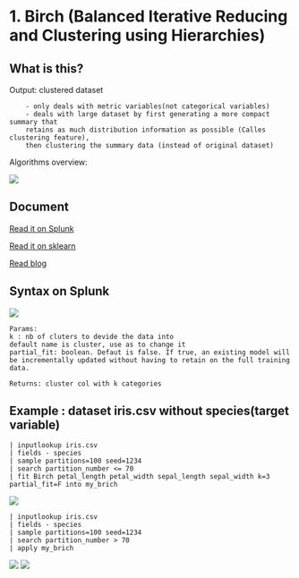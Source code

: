 # 1. Birch (Balanced Iterative Reducing and Clustering using Hierarchies)

## What is this?
Output: clustered dataset
 	
	 	- only deals with metric variables(not categorical variables)
	 	- deals with large dataset by first generating a more compact summary that 
	 	retains as much distribution information as possible (Calles clustering feature),
	 	then clustering the summary data (instead of original dataset)

Algorithms overview:

![](image./birch1.png)

## Document
[Read it on Splunk](https://docs.splunk.com/Documentation/MLApp/5.1.0/User/Algorithms#Birch)

[Read it on sklearn](https://scikit-learn.org/stable/modules/generated/sklearn.cluster.Birch.html)

[Read blog](https://towardsdatascience.com/machine-learning-birch-clustering-algorithm-clearly-explained-fb9838cbeed9)
## Syntax on Splunk
![](image./birch_syntax.png)

	Params:
	k : nb of cluters to devide the data into
	default name is cluster, use as to change it
	partial_fit: boolean. Defaut is false. If true, an existing model will be incrementally updated without having to retain on the full training data.

	Returns: cluster col with k categories

## Example : dataset  iris.csv without species(target variable)
	| inputlookup iris.csv 
	| fields - species
	| sample partitions=100 seed=1234
	| search partition_number <= 70
	| fit Birch petal_length petal_width sepal_length sepal_width k=3 partial_fit=F into my_brich

![](image./birch2.png)

	| inputlookup iris.csv 
	| fields - species
	| sample partitions=100 seed=1234
	| search partition_number > 70
	| apply my_brich

![](image./birch3.png)
![](image./birch4.png)
